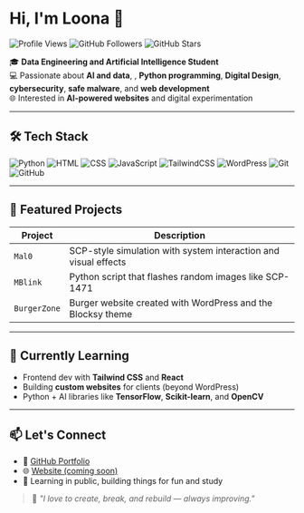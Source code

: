# Hi, I'm Loona 👋

![Profile Views](https://komarev.com/ghpvc/?username=Loona-551&color=blue)
![GitHub Followers](https://img.shields.io/github/followers/Loona-551?label=Followers&style=social)
![GitHub Stars](https://img.shields.io/github/stars/Loona-551?label=Stars&style=social)

🎓 **Data Engineering and Artificial Intelligence Student**  
💻 Passionate about **AI and data**, , **Python programming**, **Digital Design**, **cybersecurity**, **safe malware**, and **web development**  
🌐 Interested in **AI-powered websites** and digital experimentation

---

## 🛠️ Tech Stack

![Python](https://img.shields.io/badge/Python-3776AB?style=for-the-badge&logo=python&logoColor=white)
![HTML](https://img.shields.io/badge/HTML5-E34F26?style=for-the-badge&logo=html5&logoColor=white)
![CSS](https://img.shields.io/badge/CSS3-1572B6?style=for-the-badge&logo=css3&logoColor=white)
![JavaScript](https://img.shields.io/badge/JavaScript-F7DF1E?style=for-the-badge&logo=javascript&logoColor=black)
![TailwindCSS](https://img.shields.io/badge/TailwindCSS-06B6D4?style=for-the-badge&logo=tailwindcss&logoColor=white)
![WordPress](https://img.shields.io/badge/WordPress-21759B?style=for-the-badge&logo=wordpress&logoColor=white)
![Git](https://img.shields.io/badge/Git-F05032?style=for-the-badge&logo=git&logoColor=white)
![GitHub](https://img.shields.io/badge/GitHub-181717?style=for-the-badge&logo=github&logoColor=white)

---

## 🚀 Featured Projects

| Project | Description |
|--------|-------------|
| `Mal0` | SCP-style simulation with system interaction and visual effects |
| `MBlink` | Python script that flashes random images like SCP-1471 |
| `BurgerZone` | Burger website created with WordPress and the Blocksy theme |

---

## 🌱 Currently Learning

- Frontend dev with **Tailwind CSS** and **React**
- Building **custom websites** for clients (beyond WordPress)
- Python + AI libraries like **TensorFlow**, **Scikit-learn**, and **OpenCV**

---

## 📫 Let's Connect

- 💼 [GitHub Portfolio](https://github.com/Loona-551)
- 🌐 [Website (coming soon)]()
- 🧠 Learning in public, building things for fun and study

> 💬 *"I love to create, break, and rebuild — always improving."*

